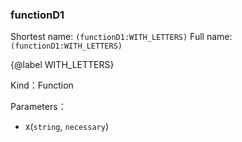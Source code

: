 
### functionD1


Shortest name: `(functionD1:WITH_LETTERS)` Full name: `(functionD1:WITH_LETTERS)`

{@label WITH_LETTERS}


Kind：Function


Parameters：

- x(`string`, `necessary`) 

